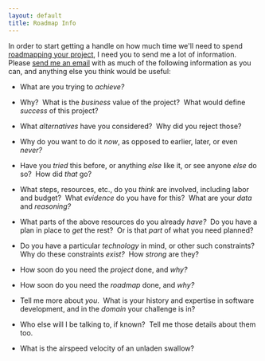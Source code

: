 ```yaml
---
layout: default
title: Roadmap Info
---
```


In order to start getting a handle on
how much time we'll need to spend
[roadmapping your project](/services/roadmaps),
I need you to send me a lot of information.&nbsp;
Please [send me an email](/contact)
with as much of the following information as you can,
and anything else you think would be useful:

- What are you trying to _achieve?_

- Why?&nbsp;
What is the _business_ value of the project?&nbsp;
What would define _success_ of this project?

- What _alternatives_ have you considered?&nbsp;
Why did you reject those?

- Why do you want to do it _now_,
as opposed to earlier, later, or even _never?_

- Have you _tried_ this before, or anything _else_ like it,
or see anyone _else_ do so?&nbsp;
How did _that_ go?

- What steps, resources, etc., do you _think_ are involved,
including labor and budget?&nbsp;
What _evidence_ do you have for this?&nbsp;
What are your _data_ and _reasoning?_

- What parts of the above resources do you already _have?_&nbsp;
Do you have a plan in place to _get_ the rest?&nbsp;
Or is that _part_ of what you need planned?

- Do you have a particular _technology_ in mind,
or other such constraints?&nbsp;
Why do these constraints _exist?_&nbsp;
How _strong_ are they?

- How soon do you need the _project_ done, and _why?_

- How soon do you need the _roadmap_ done, and _why?_

<!--
- Are you okay with talking about it _remotely_,
or do you want me to come to your office,
or do you have some "neutral zone" in mind,
or what?
-->

- Tell me more about _you_.&nbsp;
What is your history and expertise in software development,
and in the _domain_ your challenge is in?

- Who else will I be talking to, if known?&nbsp;
Tell me those details about them too.

- What is the airspeed velocity of an unladen swallow?
